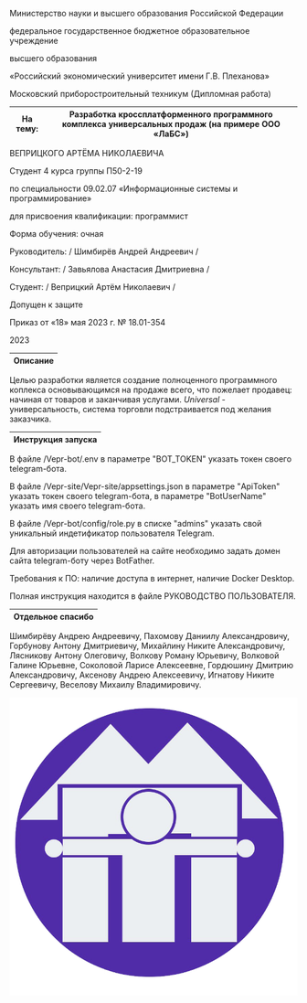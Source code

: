 Министерство науки и высшего образования Российской Федерации

федеральное государственное бюджетное образовательное учреждение 

высшего образования

«Российский экономический университет имени Г.В. Плеханова»

Московский приборостроительный техникум
(Дипломная работа)


|На тему:|Разработка <a name="_hlk136221756"></a>кроссплатформенного программного комплекса универсальных продаж (на примере ООО «ЛаБС»)|
| :-: | - |

ВЕПРИЦКОГО АРТЁМА НИКОЛАЕВИЧА

Студент 4 курса группы П50-2-19

по специальности 09.02.07 «Информационные системы и программирование» 

для присвоения квалификации: программист

Форма обучения: очная

Руководитель:		 / Шимбирёв Андрей Андреевич /

Консультант:		 / Завьялова Анастасия Дмитриевна /

Студент:		 / Веприцкий Артём Николаевич /



Допущен к защите

Приказ от «18» мая 2023 г. № 18.01-354


2023

<a name="_hlk136221756"></a>Описание|
| - |
Целью разработки является создание полноценного программного коплекса основывающимся на продаже всего, что пожелает продавец: начиная от товаров и заканчивая услугами. *Universal* - универсальность, система торговли подстраивается под желания заказчика.

 <a name="_hlk136221756"></a>Инструкция запуска|
| - |

В файле /Vepr-bot/.env в параметре "BOT_TOKEN" указать токен своего telegram-бота.

В файле /Vepr-site/Vepr-site/appsettings.json в параметре "ApiToken" указать токен своего telegram-бота, в параметре "BotUserName" указать имя своего telegram-бота.

В файле /Vepr-bot/config/role.py в списке "admins" указать свой уникальный индетификатор пользователя Telegram.

Для авторизации пользователей на сайте необходимо задать домен сайта telegram-боту через BotFather.

Требования к ПО: наличие доступа в интернет, наличие Docker Desktop.

Полная инструкция находится в файле РУКОВОДСТВО ПОЛЬЗОВАТЕЛЯ.

<a name="_hlk136221756"></a>Отдельное спасибо|
| - |
 Шимбирёву Андрею Андреевичу, Пахомову Даниилу Александровичу, Горбунову Антону Дмитриевичу, Михайлину Никите Александровичу, Лясникову Антону Олеговичу, Волкову Роману Юрьевичу, Волковой Галине Юрьевне, Соколовой Ларисе Алексеевне, Гордюшину Дмитрию Александровичу, Аксенову Андрею Алексеевичу, Игнатову Никите Сергеевичу, Веселову Михаилу Владимировичу.

 ![](Логотип.png)